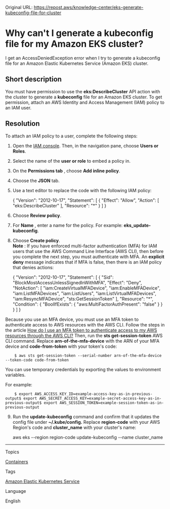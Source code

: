 Original URL: <https://repost.aws/knowledge-center/eks-generate-kubeconfig-file-for-cluster>

# Why can't I generate a kubeconfig file for my Amazon EKS cluster?

I get an AccessDeniedException error when I try to generate a kubeconfig file for an Amazon Elastic Kubernetes Service (Amazon EKS) cluster.

## Short description

You must have permission to use the **eks:DescribeCluster** API action with the cluster to generate a **kubeconfig** file for an Amazon EKS cluster. To get permission, attach an AWS Identity and Access Management (IAM) policy to an IAM user.

## Resolution

To attach an IAM policy to a user, complete the following steps:

  1. Open the [IAM console](<https://console.aws.amazon.com/iam/>). Then, in the navigation pane, choose **Users or Roles**.

  2. Select the name of the **user or role** to embed a policy in.

  3. On the **Permissions tab** , choose **Add inline policy**.

  4. Choose the **JSON** tab.

  5. Use a text editor to replace the code with the following IAM policy:
    
        {
      "Version": "2012-10-17",
      "Statement": [
        {
          "Effect": "Allow",
          "Action": [
            "eks:DescribeCluster"
          ],
          "Resource": "*"
        }
      ]
    }

  6. Choose **Review policy**.

  7. For **Name** , enter a name for the policy. For example: **eks_update-kubeconfig**.

  8. Choose **Create policy**.  
**Note** : If you have enforced multi-factor authentication (MFA) for IAM users that use the AWS Command Line Interface (AWS CLI), then before you complete the next step, you must authenticate with MFA. An **explicit deny** message indicates that if MFA is false, then there is an IAM policy that denies actions:
    
        {  "Version": "2012-10-17",
      "Statement": [
        {
          "Sid": "BlockMostAccessUnlessSignedInWithMFA",
          "Effect": "Deny",
          "NotAction": [
            "iam:CreateVirtualMFADevice",
            "iam:EnableMFADevice",
            "iam:ListMFADevices",
            "iam:ListUsers",
            "iam:ListVirtualMFADevices",
            "iam:ResyncMFADevice",
            "sts:GetSessionToken"
          ],
          "Resource": "*",
          "Condition": {
            "BoolIfExists": {
              "aws:MultiFactorAuthPresent": "false"
            }
          }
        }
      ]
    }

Because you use an MFA device, you must use an MFA token to authenticate access to AWS resources with the AWS CLI. Follow the steps in the article [How do I use an MFA token to authenticate access to my AWS resources through the AWS CLI?](<https://repost.aws/knowledge-center/authenticate-mfa-cli>) Then, run the **sts get-session-token** AWS CLI command. Replace **arn-of-the-mfa-device** with the ARN of your MFA device and **code-from-token** with your token's code:
    
        $ aws sts get-session-token --serial-number arn-of-the-mfa-device --token-code code-from-token

You can use temporary credentials by exporting the values to environment variables.

For example:
    
        $ export AWS_ACCESS_KEY_ID=example-access-key-as-in-previous-output$ export AWS_SECRET_ACCESS_KEY=example-secret-access-key-as-in-previous-output$ export AWS_SESSION_TOKEN=example-session-token-as-in-previous-output

  9. Run the **update-kubeconfig** command and confirm that it updates the config file under **~/.kube/config.** Replace **region-code** with your AWS Region's code and **cluster_name** with your cluster's name:
    
        aws eks --region region-code update-kubeconfig --name cluster_name




* * *

Topics

[Containers](<https://repost.aws/topics/TAgOdRefu6ShempO3dWPEofg/containers>)

Tags

[Amazon Elastic Kubernetes Service](<https://repost.aws/tags/TA4IvCeWI1TE66q4jEj4Z9zg/amazon-elastic-kubernetes-service>)

Language

English
